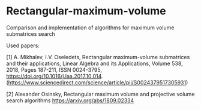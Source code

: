 # Rectangular-maximum-volume
Comparison and implementation of algorithms for maximum volume submatrices search


Used papers:


[1] A. Mikhalev, I.V. Oseledets, Rectangular maximum-volume submatrices and
their applications, Linear Algebra and its Applications, Volume 538, 2018,
Pages 187-211, ISSN 0024-3795, https://doi.org/10.1016/j.laa.2017.10.014.
(https://www.sciencedirect.com/science/article/pii/S0024379517305931)


[2] Alexander Osinsky, Rectangular maximum volume and projective volume search algorithms
https://arxiv.org/abs/1809.02334
